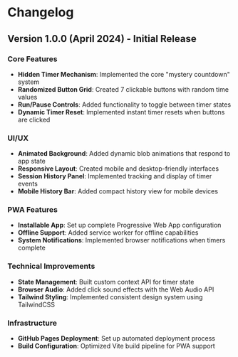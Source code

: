 # Changelog

## Version 1.0.0 (April 2024) - Initial Release

### Core Features
- **Hidden Timer Mechanism**: Implemented the core "mystery countdown" system
- **Randomized Button Grid**: Created 7 clickable buttons with random time values
- **Run/Pause Controls**: Added functionality to toggle between timer states
- **Dynamic Timer Reset**: Implemented instant timer resets when buttons are clicked

### UI/UX
- **Animated Background**: Added dynamic blob animations that respond to app state
- **Responsive Layout**: Created mobile and desktop-friendly interfaces
- **Session History Panel**: Implemented tracking and display of timer events
- **Mobile History Bar**: Added compact history view for mobile devices

### PWA Features
- **Installable App**: Set up complete Progressive Web App configuration
- **Offline Support**: Added service worker for offline capabilities
- **System Notifications**: Implemented browser notifications when timers complete

### Technical Improvements
- **State Management**: Built custom context API for timer state
- **Browser Audio**: Added click sound effects with the Web Audio API
- **Tailwind Styling**: Implemented consistent design system using TailwindCSS

### Infrastructure
- **GitHub Pages Deployment**: Set up automated deployment process
- **Build Configuration**: Optimized Vite build pipeline for PWA support